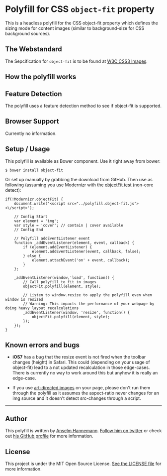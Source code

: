 # Polyfill for CSS `object-fit` property

This is a headless polyfill for the CSS object-fit property which defines the sizing mode for content images (similar to background-size for CSS background sources).

## The Webstandard

The Sepcification for `object-fit` is to be found at [W3C CSS3 Images](http://www.w3.org/TR/css3-images/#the-object-fit).

## How the polyfill works

## Feature Detection

The polyfill uses a feature detection method to see if object-fit is supported.

## Browser Support

Currently no information.

## Setup / Usage

This polyfill is available as Bower component. Use it right away from bower:

	$ bower install object-fit

Or set up manually by grabbing the download from GitHub.
Then use as following (assuming you use Modernizr with the [objectFit test](http://modernizr.com/download/#-cssclasses-addtest-prefixed-teststyles-testprop-testallprops-hasevent-prefixes-domprefixes-css_objectfit-load) (non-core detect):

	if(!Modernizr.objectFit) {
		document.write('<script src="../polyfill.object-fit.js"><\/script>');

		// Config Start
		var element = 'img';
		var style = 'cover'; // contain | cover available
		// Config End

		// Polyfill addEventListener event
		function _addEventListener(element, event, callback) {
			if (element.addEventListener) {
				element.addEventListener(event, callback, false);
			} else {
				element.attachEvent('on' + event, callback);
			}
		};

		_addEventListener(window,'load', function() {
			// Call polyfill to fit in images
			objectFit.polyfill(element, style);

			// Listen to window.resize to apply the polyfill even when window is resized
			// Warning: This impacts the performance of your webpage by doing heavy layout recalculations
			_addEventListener(window, 'resize', function() {
				objectFit.polyfill(element, style);
			});
		});
	}


## Known errors and bugs

- **iOS7** has a bug that the resize event is not fired when the toolbar changes (height) in Safari. This could (depending on your usage of object-fit) lead to a not updated recalculation in those edge-cases. There is currently no way to work around this but anyhow it is really an edge-case.

- If you use [art-directed images](http://usecases.responsiveimages.org/#art-direction) on your page, please don't run them through the polyfill as it assumes the aspect-ratio never changes for an img source and it doesn't detect src-changes through a script.

----


## Author

This polyfill is written by [Anselm Hannemann](http://helloanselm.com/). [Follow him on twitter](https://twitter.com/helloanselm) or check out [his GitHub profile](http://github.com/anselmh/) for more information.

## License

This project is under the MIT Open Source License. [See the LICENSE file](LICENSE.md) for more information.
